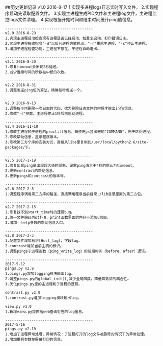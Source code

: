##历史更新记录
    v1.0 2016-8-17
    1.实现多进程logs日志实时写入文件。
    2.实现程序启动先读取配置文件。
    3.实现主进程生成PID文件和主进程log文件，主进程监控logs文件清理。
    4.实现根据开始时间和结束时间统计ping值信息。

    ----------------------------------------
    v2.0 2016-8-29
    1.实现主进程启动检查现有进程是否已经启动，如重复启动，打印错误日志。
    2.实现主进程接收指令"-d"以后台进程方式启动，"-r"重启主进程，"-s"停止主进程。
    3.增加子进程检查功能，主进程不存在，子进程自动退出。

    ----------------------------------------
    v2.1 2016-8-30
    1.修复timeout会出现2秒延迟。
    2.减少连续时间的秒数被中断的次数。

    ----------------------------------------
    v2.2 2016-8-31
    1.调整发送ping包的算法，精确每秒发送一个。

    ----------------------------------------
    v2.3 2016-9-13
    1.调整每小时删除一次日志的代码，改为删除日志文件的时候才输出info信息。
    2.修改"-r"参数，主进程停止1秒后再启动进程。

    ----------------------------------------
    v2.4 2016-11-10
    1.修改主进程和子进程的proctitl信息，既使用ps显出来的"COMMAND"，用于区别进程。
    2.修改帮助信息，显示程序版本。
    3.修改第三方个库的安装方式，直接从libs里复制到/usr/local/python2.6/site-packages/下。

    ----------------------------------------
    v2.5 2017-1-19
    1.修复出现ping值出现超大值的现象，设置ping值大于4秒的默认为timeout。
    2.更新contrast的帮助信息。
    3.更新pings和contrast的版本号。

    ----------------------------------------
    v2.6 2017-2-8
    1.调整程序调用第三方库的路径，直接调用程序当前目录./lib目录里面的第三方包。

    ----------------------------------------
    v2.7 2017-2-15
    1.修复找不到start_time时的逻辑bug。
    2.统一文件编码为utf-8，print函数里面的内容不添加u前缀。
    3.增加--help参数的帮助信息入口。

    ----------------------------------------
    v2.8 2017-3-3
    1.配置文件增加标识[Host_tag]，字段tag。
    2.contrast增加当前主机的标识。
    3.调整pings子进程函数（ping_write_log）的前后时间（before、after）逻辑。

    ----------------------------------------
    2017-5-12
    pings.py v2.9
    1.pings.py增加logging模块输出log。
    2.调整pings.py的global_init(),减少全局函数，降低函数间的耦合性。
    3.优化pings.py里的主进程和子进程的逻辑。

    contrast.py v2.9
    1.contrast.py增加logging模块输出log。

    view.py v1.0
    1.新增view.py提供给web查询对应的log信息。

    ----------------------------------------
    2017-5-16
    pings.py v2.10
    1.增加子进程异常处理，异常情况：子进程打开的log文件被删除的情况下的异常处理。
    2.增加重启参数在屏幕打印的信息。
